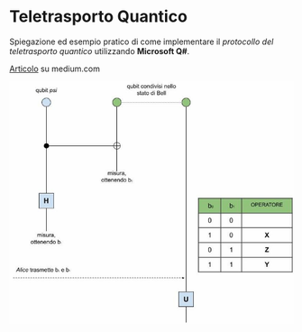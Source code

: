 # Teletrasporto Quantico
Spiegazione ed esempio pratico di come implementare il _protocollo del teletrasporto quantico_ utilizzando **Microsoft Q#**.


[Articolo](https://medium.com/@mariocuomo?p=f4663b5a1c3a) su medium.com

<div align="center">
  <img src="https://github.com/mariocuomo/teletrasportoQuantico/blob/main/img/protocollo.jpg" width="600">
</div>
